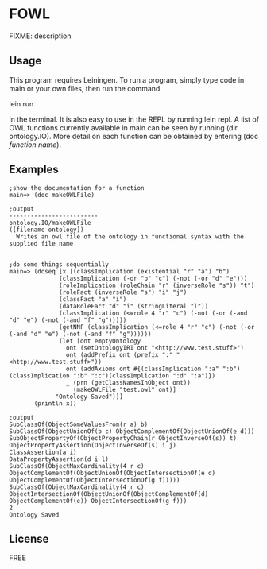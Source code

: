 # FOWL
FIXME: description

## Usage
This program requires Leiningen. To run a program, simply type code in main or your own files, then run the command


lein run

in the terminal. It is also easy to use in the REPL by running lein repl. A list of OWL functions currently available in main can be seen by running (dir ontology.IO). More detail on each function can be obtained by entering (doc _function name_).

## Examples
```
;show the documentation for a function
main=> (doc makeOWLFile)

;output
-------------------------
ontology.IO/makeOWLFile
([filename ontology])
  Writes an owl file of the ontology in functional syntax with the supplied file name
  

;do some things sequentially
main=> (doseq [x [(classImplication (existential "r" "a") "b")
	          (classImplication (-or "b" "c") (-not (-or "d" "e")))
	          (roleImplication (roleChain "r" (inverseRole "s")) "t")
	          (roleFact (inverseRole "s") "i" "j")
	          (classFact "a" "i")
	          (dataRoleFact "d" "i" (stringLiteral "l"))
	          (classImplication (<=role 4 "r" "c") (-not (-or (-and "d" "e") (-not (-and "f" "g")))))
	          (getNNF (classImplication (<=role 4 "r" "c") (-not (-or (-and "d" "e") (-not (-and "f" "g"))))))
	          (let [ont emptyOntology
		        ont (setOntologyIRI ont "<http://www.test.stuff>")
		        ont (addPrefix ont (prefix ":" "<http://www.test.stuff>"))
		        ont (addAxioms ont #{(classImplication ":a" ":b")(classImplication ":b" ":c")(classImplication ":d" ":a")})
		        _ (prn (getClassNamesInObject ont))
		        _ (makeOWLFile "test.owl" ont)]
	         "Ontology Saved")]]
       (println x))

;output
SubClassOf(ObjectSomeValuesFrom(r a) b)
SubClassOf(ObjectUnionOf(b c) ObjectComplementOf(ObjectUnionOf(e d)))
SubObjectPropertyOf(ObjectPropertyChain(r ObjectInverseOf(s)) t)
ObjectPropertyAssertion(ObjectInverseOf(s) i j)
ClassAssertion(a i)
DataPropertyAssertion(d i l)
SubClassOf(ObjectMaxCardinality(4 r c) ObjectComplementOf(ObjectUnionOf(ObjectIntersectionOf(e d) ObjectComplementOf(ObjectIntersectionOf(g f)))))
SubClassOf(ObjectMaxCardinality(4 r c) ObjectIntersectionOf(ObjectUnionOf(ObjectComplementOf(d) ObjectComplementOf(e)) ObjectIntersectionOf(g f)))
2
Ontology Saved
```

## License
FREE
